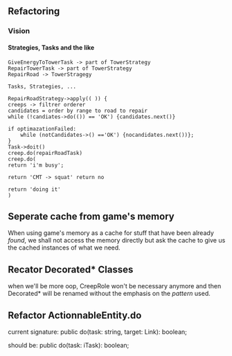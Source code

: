 ## Refactoring

### Vision

#### Strategies, Tasks and the like

```
GiveEnergyToTowerTask -> part of TowerStrategy
RepairTowerTask -> part of TowerStrategy
RepairRoad -> TowerStragegy

Tasks, Strategies, ...

RepairRoadStrategy->apply(( )) {
creeps -> filtrer orderer
candidates = order by range to road to repair
while (!candiates->do(()) == 'OK') {candidates.next()}

if optimazationFailed:
    while (notCandidates->() =='OK') {nocandidates.next())};
}
Task->doit()
creep.do(repairRoadTask)
creep.do(
return 'i'm busy';

return 'CMT -> squat' return no

return 'doing it'
)
```

## Seperate cache from game's memory

When using game's memory as a cache for stuff that have been already _found_, we shall not access the memory directly but ask the cache to give us the cached instances of what we need.

## Recator Decorated* Classes

when we'll be more oop, CreepRole won't be necessary anymore and then Decorated* will be renamed without the emphasis on the _pattern_ used.

## Refactor ActionnableEntity.do

current signature:
public do(task: string, target: Link): boolean;

should be:
public do(task: iTask): boolean;
